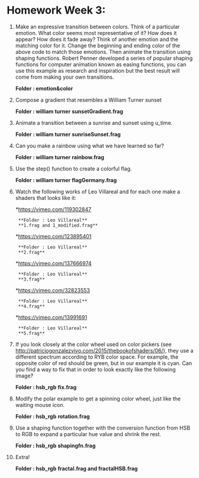 # Homework Week 3: 

1. Make an expressive transition between colors. Think of a particular emotion. What color seems most representative of it? How does it appear? How does it fade away? Think of another emotion and the matching color for it. Change the beginning and ending color of the above code to match those emotions. Then animate the transition using shaping functions. Robert Penner developed a series of popular shaping functions for computer animation known as easing functions, you can use this example as research and inspiration but the best result will come from making your own transitions.

	**Folder : emotion&color**

2. Compose a gradient that resembles a William Turner sunset

	**Folder : william turner**
	**sunsetGradient.frag**

3. Animate a transition between a sunrise and sunset using u_time.

	**Folder : william turner**
	**sunriseSunset.frag**

4. Can you make a rainbow using what we have learned so far?

	**Folder : william turner**
	**rainbow.frag**

5. Use the step() function to create a colorful flag.

	**Folder : william turner**
	**flagGermany.frag**

6. Watch the following works of Leo Villareal and for each one make a shaders that looks like it:

	*https://vimeo.com/119302847

		**Folder : Leo Villareal**
		**1.frag and 1_modified.frag**

	*https://vimeo.com/123895401

		**Folder : Leo Villareal**
		**2.frag**

	*https://vimeo.com/137666974

		**Folder : Leo Villareal**
		**3.frag**

	*https://vimeo.com/32823553

		**Folder : Leo Villareal**
		**4.frag**

	*https://vimeo.com/13991691

		**Folder : Leo Villareal**
		**5.frag**

7. If you look closely at the color wheel used on color pickers (see http://patriciogonzalezvivo.com/2015/thebookofshaders/06/), they use a different spectrum according to RYB color space. For example, the opposite color of red should be green, but in our example it is cyan. Can you find a way to fix that in order to look exactly like the following image?

	**Folder : hsb_rgb**
	**fix.frag**

8. Modify the polar example to get a spinning color wheel, just like the waiting mouse icon.

	**Folder : hsb_rgb**
	**rotation.frag**

9. Use a shaping function together with the conversion function from HSB to RGB to expand a particular hue value and shrink the rest.

	**Folder : hsb_rgb**
	**shapingfn.frag**

10. Extra!

	**Folder : hsb_rgb**
	**fractal.frag and fractalHSB.frag**